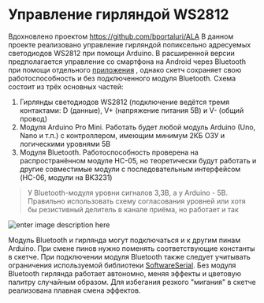 #  Управление гирляндой  WS2812
Вдохновлено проектом https://github.com/bportaluri/ALA
В данном проекте реализовано управление гирляндой попиксельно адресуемых светодиодов WS2812 при помощи Arduino. В расширенной версии предполагается управление со смартфона на Android через Bluetooth при помощи отдельного [приложения](https://github.com/Vasil-Pahomov/AnWs2812) , однако скетч сохраняет свою работоспособность и без подключенного модуля Bluetooth.
Схема состоит из трёх основных частей:
1. Гирлянды светодиодов WS2812 (подключение ведётся тремя контактами: D (данные), V+ (напряжение питания 5В) и V- (общий провод)
2. Модуля Arduino Pro Mini. Работать будет любой модуль Arduino (Uno, Nano и т.п.) с контроллером, имеющим минимум 2КБ ОЗУ и логическими уровнями 5В
3. Модуля Bluetooth. Работоспособность проверена на распространённом модуле HC-05, но теоретически будут работать и другие совместимые модули с последовательным интерфейсом (HC-06, модули на BK3231)
> У Bluetooth-модуля уровни сигналов 3,3В, а у Arduino - 5В. Правильно использовать схему согласования уровней или хотя бы резистивный делитель в канале приёма, но работает и так 

![enter image description here](https://raw.githubusercontent.com/Vasil-Pahomov/ArWs2812/master/Diagram.png)

Модуль Bluetooth и гирлянда могут подключаться и к другим пинам Arduino. При смене пинов нужно поменять соответствующие константы в скетче. 
При подключении модуля Bluetooth также следует учитывать ограничения используемой библиотеки [SoftwareSerial](https://www.arduino.cc/en/Reference/SoftwareSerial).
Без модуля Bluetooth гирлянда работает автономно, меняя эффекты и цветовую палитру случайным образом. Для избегания резкого "мигания" в скетче реализована плавная смена эффектов.
